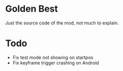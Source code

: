 # Golden Best
Just the source code of the mod, not much to explain.

# Todo
- Fix test mode not showing on startpos
- Fix keyframe trigger crashing on Android
